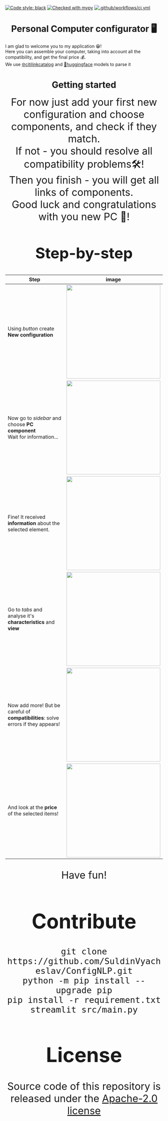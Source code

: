 [![Code style: black](https://img.shields.io/badge/code%20style-black-000000.svg)](https://github.com/psf/black)
[![Checked with mypy](http://www.mypy-lang.org/static/mypy_badge.svg)](http://mypy-lang.org/)
[![.github/workflows/ci.yml](https://github.com/SuldinVyacheslav/ConfigNLP/actions/workflows/ci.yml/badge.svg)](https://github.com/SuldinVyacheslav/ConfigNLP/actions/workflows/ci.yml)

<h1 style="text-align: center;">Personal Computer configurator 🖥</h1>

I am glad to welcome you to my application 😁!  
Here you can assemble your computer, taking into account all the
compatibility, and get the final price 💰.  
We use [🌐citilinkcatalog](https://www.citilink.ru/)
and [🤗huggingface](https://huggingface.co/) models to parse it

<h1 style="text-align: center;">Getting started</h1>

<div style="text-align: center; font-size:xx-large">
For now just add your first new configuration and choose components,
and check if they match.  
<br>If not - you should resolve all compatibility problems🛠️!  
<br>Then you finish - you will get all links of components.  
<br>Good luck and congratulations with you new PC 🥳!


## Step-by-step
| Step                                                                                | image                                                                         |
| ----------------------------------------------------------------------------------- |-------------------------------------------------------------------------------|
| Using *button* create **New configuration**                                         | <img align="center" src="https://i.ibb.co/z5cr5sp/button.png" width="300">    |
| Now go to *sidebar* and choose **PC component**<br>Wait for information...          | <img  align="center" src="https://i.ibb.co/10cs7xw/select.png"  width="300">  |
| Fine! It received **information** about the selected element.                       | <img align="center" src="https://i.ibb.co/F04zyNj/added.png"  width="300">    |
| Go to *tabs* and analyse it's **characteristics** and **view**                      | <img align="center" src="https://i.ibb.co/FbxXrW5/tab.png"  width="300">      |
| Now add more! But be careful of **compatibilities**: solve errors if they appears!  | <img align="center" src="https://i.ibb.co/7GMpwRR/copm.png"  width="300">      |
| And look at the **price** of the selected items!                                    | <img align="center" src="https://i.ibb.co/QnNXbV5/cost.png"  width="300">     |

Have fun!

<h1 style="text-align: center;">Contribute</h1>  

```git clone https://github.com/SuldinVyacheslav/ConfigNLP.git```  
```python -m pip install --upgrade pip```  
```pip install -r requirement.txt```  
```streamlit src/main.py```  

<h1 style="text-align: center;">License</h1>

Source code of this repository is released under the [Apache-2.0 license](https://choosealicense.com/licenses/apache-2.0/)
